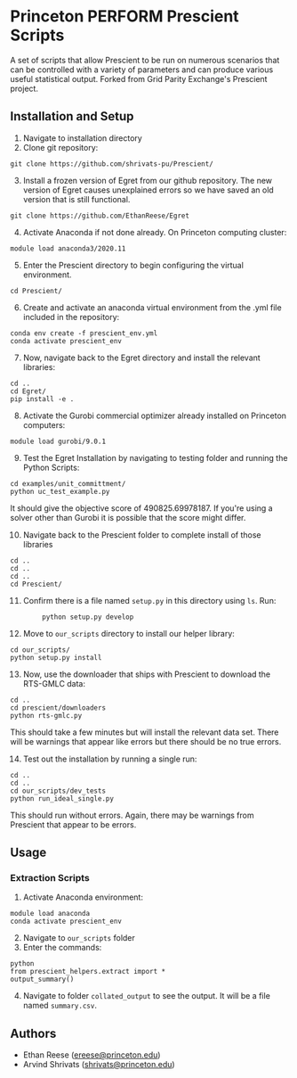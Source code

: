 # Princeton PERFORM Prescient Scripts

A set of scripts that allow Prescient to be run on numerous scenarios that can be controlled with a variety of parameters and can produce various useful statistical output. Forked from Grid Parity Exchange's Prescient project.

## Installation and Setup
1. Navigate to installation directory
2. Clone git repository: 
```
git clone https://github.com/shrivats-pu/Prescient/
```
3. Install a frozen version of Egret from our github repository. The new version of Egret causes unexplained errors so we have saved an old version that is still functional.
```
git clone https://github.com/EthanReese/Egret
```
4. Activate Anaconda if not done already. On Princeton computing cluster:
```
module load anaconda3/2020.11
```
5. Enter the Prescient directory to begin configuring the virtual environment.
```
cd Prescient/
```
6. Create and activate an anaconda virtual environment from the .yml file included in the repository:
```
conda env create -f prescient_env.yml
conda activate prescient_env
```
7. Now, navigate back to the Egret directory and install the relevant libraries:
```
cd ..
cd Egret/
pip install -e .
```
8. Activate the Gurobi commercial optimizer already installed on Princeton computers:
```
module load gurobi/9.0.1 
```

9. Test the Egret Installation by navigating to testing folder and running the Python Scripts:
```
cd examples/unit_committment/
python uc_test_example.py
```
It should give the objective score of 490825.69978187. If you're using a solver other than Gurobi it is possible that the score might differ.

10. Navigate back to the Prescient folder to complete install of those libraries
```
cd ..
cd ..
cd ..
cd Prescient/
```
11. Confirm there is a file named `setup.py` in this directory using `ls`. Run:
```
        python setup.py develop
```
12. Move to `our_scripts` directory to install our helper library:
```
cd our_scripts/
python setup.py install
```
13. Now, use the downloader that ships with Prescient to download the RTS-GMLC data:
```
cd ..
cd prescient/downloaders
python rts-gmlc.py
```
This should take a few minutes but will install the relevant data set. There will be warnings that appear like errors but there should be no true errors.

14. Test out the installation by running a single run:
```
cd ..
cd ..
cd our_scripts/dev_tests
python run_ideal_single.py
```
This should run without errors. Again, there may be warnings from Prescient that appear to be errors.

## Usage
### Extraction Scripts
1. Activate Anaconda environment:
```
module load anaconda
conda activate prescient_env
```
2. Navigate to `our_scripts` folder
3. Enter the commands:
```
python
from prescient_helpers.extract import *
output_summary()
```
4. Navigate to folder `collated_output` to see the output. It will be a file named `summary.csv`.

## Authors

- Ethan Reese (ereese@princeton.edu)
- Arvind Shrivats (shrivats@princeton.edu)